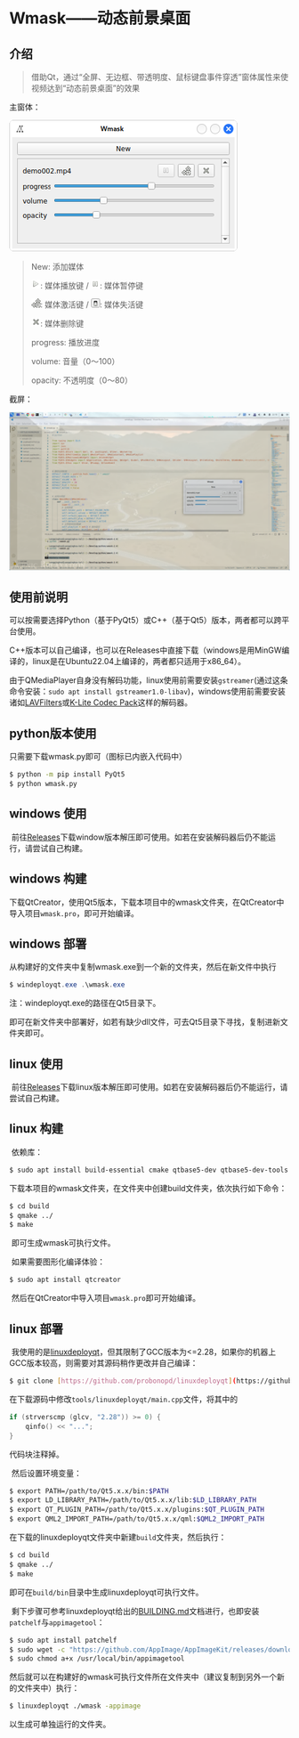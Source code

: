 # Wmask——动态前景桌面

## 介绍

> ​	借助Qt，通过“全屏、无边框、带透明度、鼠标键盘事件穿透”窗体属性来使视频达到“动态前景桌面”的效果

主窗体：

![main](./res/main.png)

> New: 添加媒体
>
> ![media-playback-start](./res/media-playback-start.png): 媒体播放键	/	![media-playback-pause](./res/media-playback-pause.png): 媒体暂停键
>
> ![system-run](./res/system-run.png): 媒体激活键	/	![system-shutdown](./res/system-shutdown.png): 媒体失活键
>
> ![window-close](./res/window-close.png): 媒体删除键
>
> progress: 播放进度
>
> volume: 音量（0～100）
>
> opacity: 不透明度（0～80）

截屏：

![screenshot](./res/screenshot.png)

## 使用前说明

​	可以按需要选择Python（基于PyQt5）或C++（基于Qt5）版本，两者都可以跨平台使用。

​	C++版本可以自己编译，也可以在Releases中直接下载（windows是用MinGW编译的，linux是在Ubuntu22.04上编译的，两者都只适用于x86_64）。

​	由于QMediaPlayer自身没有解码功能，linux使用前需要安装`gstreamer`(通过这条命令安装：`sudo apt install gstreamer1.0-libav`)，windows使用前需要安装诸如[LAVFilters](https://github.com/Nevcairiel/LAVFilters)或[K-Lite Codec Pack](https://codecguide.com/download_kl.htm)这样的解码器。

## python版本使用

只需要下载wmask.py即可（图标已内嵌入代码中）

```bash
$ python -m pip install PyQt5
$ python wmask.py
```

## windows 使用

​	前往[Releases](https://github.com/wang606/Wmask/releases)下载window版本解压即可使用。如若在安装解码器后仍不能运行，请尝试自己构建。

## windows 构建

​	下载QtCreator，使用Qt5版本，下载本项目中的wmask文件夹，在QtCreator中导入项目`wmask.pro`，即可开始编译。

## windows 部署

​	从构建好的文件夹中复制wmask.exe到一个新的文件夹，然后在新文件中执行

```powershell
$ windeployqt.exe .\wmask.exe
```

注：windeployqt.exe的路径在Qt5目录下。

​	即可在新文件夹中部署好，如若有缺少dll文件，可去Qt5目录下寻找，复制进新文件夹即可。

## linux 使用

​	前往[Releases](https://github.com/wang606/Wmask/releases)下载linux版本解压即可使用。如若在安装解码器后仍不能运行，请尝试自己构建。

## linux 构建

​	依赖库：

```bash
$ sudo apt install build-essential cmake qtbase5-dev qtbase5-dev-tools qtchooser qt5-qmake qtdeclarative5-dev qtmultimedia5-dev
```

​	下载本项目的wmask文件夹，在文件夹中创建build文件夹，依次执行如下命令：

```bash
$ cd build
$ qmake ../
$ make
```

​	即可生成wmask可执行文件。

​	如果需要图形化编译体验：

```bash
$ sudo apt install qtcreator
```

​	然后在QtCreator中导入项目`wmask.pro`即可开始编译。

## linux 部署

​	我使用的是[linuxdeployqt](https://github.com/probonopd/linuxdeployqt)，但其限制了GCC版本为<=2.28，如果你的机器上GCC版本较高，则需要对其源码稍作更改并自己编译：

```bash
$ git clone [https://github.com/probonopd/linuxdeployqt](https://github.com/probonopd/linuxdeployqt) --depth=1
```

​	在下载源码中修改`tools/linuxdeployqt/main.cpp`文件，将其中的

```c++
if (strverscmp (glcv, "2.28")) >= 0) {
	qinfo() << "..."; 
}
```

代码块注释掉。

​	然后设置环境变量：

```bash
$ export PATH=/path/to/Qt5.x.x/bin:$PATH
$ export LD_LIBRARY_PATH=/path/to/Qt5.x.x/lib:$LD_LIBRARY_PATH
$ export QT_PLUGIN_PATH=/path/to/Qt5.x.x/plugins:$QT_PLUGIN_PATH
$ export QML2_IMPORT_PATH=/path/to/Qt5.x.x/qml:$QML2_IMPORT_PATH
```

​	在下载的linuxdeployqt文件夹中新建`build`文件夹，然后执行：

```bash
$ cd build
$ qmake ../
$ make
```

即可在`build/bin`目录中生成linuxdeployqt可执行文件。

​	剩下步骤可参考linuxdeployqt给出的[BUILDING.md](https://github.com/probonopd/linuxdeployqt/blob/master/BUILDING.md)文档进行，也即安装`patchelf`与`appimagetool`：

```bash
$ sudo apt install patchelf
$ sudo wget -c "https://github.com/AppImage/AppImageKit/releases/download/continuous/appimagetool-x86_64.AppImage" -O /usr/local/bin/appimagetool
$ sudo chmod a+x /usr/local/bin/appimagetool
```

​	然后就可以在构建好的wmask可执行文件所在文件夹中（建议复制到另外一个新的文件夹中）执行：

```bash
$ linuxdeployqt ./wmask -appimage
```

以生成可单独运行的文件夹。

